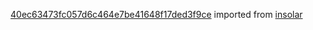 [40ec63473fc057d6c464e7be41648f17ded3f9ce](https://github.com/insolar/insolar/commit/40ec63473fc057d6c464e7be41648f17ded3f9ce) imported from [insolar](https://github.com/insolar/insolar)
